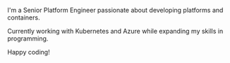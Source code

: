 I'm a Senior Platform Engineer passionate about developing platforms and containers.

Currently working with Kubernetes and Azure while expanding my skills in programming.

Happy coding!
